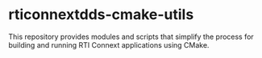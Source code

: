 # rticonnextdds-cmake-utils

This repository provides modules and scripts that simplify the process for
building and running RTI Connext applications using CMake.
